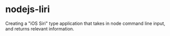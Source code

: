 # nodejs-liri
Creating a "iOS Siri" type application that takes in node command line input, and returns relevant information. 
